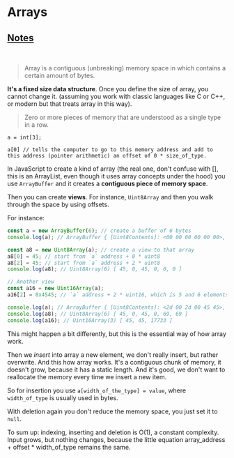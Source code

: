 # Arrays

## [Notes](./notes.md)
<br>

> Array is a contiguous (unbreaking) memory space in which contains a certain amount of bytes. 

**It's a fixed size data structure**. Once you define the size of array, you cannot change it. (assuming you work with classic languages like C or C++, or modern but that treats array in this way).

> Zero or more pieces of memory that are understood as a single type in a row.

```text
a = int[3];

a[0] // tells the computer to go to this memory address and add to this address (pointer arithmetic) an offset of 0 * size_of_type.
```

In JavaScript to create a kind of array (the real one, don't confuse with [], this is an ArrayList, even though it uses array concepts under the hood) you use `ArrayBuffer` and it creates a **contiguous piece of memory space**.

Then you can create **views**. For instance, `Uint8Array` and then you walk through the space by using offsets.

For instance:

```js
const a = new ArrayBuffer(6); // create a buffer of 6 bytes
console.log(a); // ArrayBuffer { [Uint8Contents]: <00 00 00 00 00 00>, byteLength: 6 }

const a8 = new Uint8Array(a); // create a view to that array
a8[0] = 45; // start from `a` address + 0 * uint8
a8[2] = 45; // start from `a` address + 2 * uint8
console.log(a8); // Uint8Array(6) [ 45, 0, 45, 0, 0, 0 ]

// Another view
const a16 = new Uint16Array(a);
a16[2] = 0x4545; // `a` address + 2 * uint16, which is 5 and 6 elements in `a`. Why? Because uint16, you now walk by 2 bytes. Remember memory address + offset * width_of_type

console.log(a); // ArrayBuffer { [Uint8Contents]: <2d 00 2d 00 45 45>, byteLength: 6 }
console.log(a8); // Uint8Array(6) [ 45, 0, 45, 0, 69, 69 ]
console.log(a16); // Uint16Array(3) [ 45, 45, 17733 ]
```

This might happen a bit differently, but this is the essential way of how array work.

Then we *insert* into array a new element, we don't really insert, but rather overwrite. And this how array works. It's a contiguous chunk of memory, it doesn't grow, because it has a static length. And it's good, we don't want to reallocate the memory every time we insert a new item.

So for insertion you use `a[width_of_the_type] = value`, where `width_of_type` is usually used in bytes.

With deletion again you don't reduce the memory space, you just set it to `null`.

To sum up: indexing, inserting and deletion is O(1), a constant complexity. Input grows, but nothing changes, because the little equation array_address + offset * width_of_type remains the same.